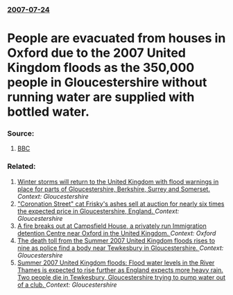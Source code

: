 ### [2007-07-24](/news/2007/07/24/index.md)

#  People are evacuated from houses in Oxford due to the 2007 United Kingdom floods as the 350,000 people in Gloucestershire without running water are supplied with bottled water. 




### Source:

1. [BBC](http://news.bbc.co.uk/2/hi/uk_news/6914876.stm)

### Related:

1. [Winter storms will return to the United Kingdom with flood warnings in place for parts of Gloucestershire, Berkshire, Surrey and Somerset. ](/news/2014/02/14/winter-storms-will-return-to-the-united-kingdom-with-flood-warnings-in-place-for-parts-of-gloucestershire-berkshire-surrey-and-somerset.md) _Context: Gloucestershire_
2. ["Coronation Street" cat Frisky's ashes sell at auction for nearly six times the expected price in Gloucestershire, England. ](/news/2010/07/22/coronation-street-cat-frisky-s-ashes-sell-at-auction-for-nearly-six-times-the-expected-price-in-gloucestershire-england.md) _Context: Gloucestershire_
3. [ A fire breaks out at Campsfield House, a privately run Immigration detention Centre near Oxford in the United Kingdom. ](/news/2008/06/14/a-fire-breaks-out-at-campsfield-house-a-privately-run-immigration-detention-centre-near-oxford-in-the-united-kingdom.md) _Context: Oxford_
4. [ The death toll from the Summer 2007 United Kingdom floods rises to nine as police find a body near Tewkesbury in Gloucestershire. ](/news/2007/07/28/the-death-toll-from-the-summer-2007-united-kingdom-floods-rises-to-nine-as-police-find-a-body-near-tewkesbury-in-gloucestershire.md) _Context: Gloucestershire_
5. [ Summer 2007 United Kingdom floods: Flood water levels in the River Thames is expected to rise further as England expects more heavy rain. Two people die in Tewkesbury, Gloucestershire trying to pump water out of a club. ](/news/2007/07/26/summer-2007-united-kingdom-floods-flood-water-levels-in-the-river-thames-is-expected-to-rise-further-as-england-expects-more-heavy-rain-t.md) _Context: Gloucestershire_
